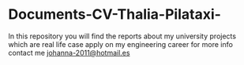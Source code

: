# Documents-CV-Thalia-Pilataxi-
In this repository you will find the reports about my university projects which are real life case apply on my engineering career for more info contact me johanna-2011@hotmail.es
